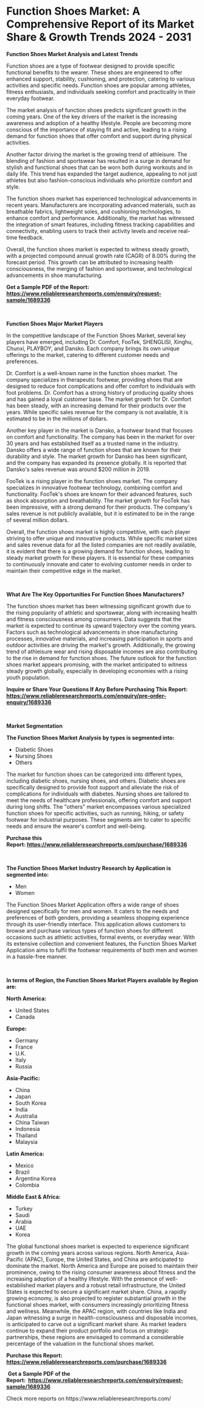<p><h1>Function Shoes Market: A Comprehensive Report of its Market Share & Growth Trends 2024 - 2031</h1></p><p><strong>Function Shoes Market Analysis and Latest Trends</strong></p>
<p><p>Function shoes are a type of footwear designed to provide specific functional benefits to the wearer. These shoes are engineered to offer enhanced support, stability, cushioning, and protection, catering to various activities and specific needs. Function shoes are popular among athletes, fitness enthusiasts, and individuals seeking comfort and practicality in their everyday footwear.</p><p>The market analysis of function shoes predicts significant growth in the coming years. One of the key drivers of the market is the increasing awareness and adoption of a healthy lifestyle. People are becoming more conscious of the importance of staying fit and active, leading to a rising demand for function shoes that offer comfort and support during physical activities.</p><p>Another factor driving the market is the growing trend of athleisure. The blending of fashion and sportswear has resulted in a surge in demand for stylish and functional shoes that can be worn both during workouts and in daily life. This trend has expanded the target audience, appealing to not just athletes but also fashion-conscious individuals who prioritize comfort and style.</p><p>The function shoes market has experienced technological advancements in recent years. Manufacturers are incorporating advanced materials, such as breathable fabrics, lightweight soles, and cushioning technologies, to enhance comfort and performance. Additionally, the market has witnessed the integration of smart features, including fitness tracking capabilities and connectivity, enabling users to track their activity levels and receive real-time feedback.</p><p>Overall, the function shoes market is expected to witness steady growth, with a projected compound annual growth rate (CAGR) of 8.00% during the forecast period. This growth can be attributed to increasing health consciousness, the merging of fashion and sportswear, and technological advancements in shoe manufacturing.</p></p>
<p><strong>Get a Sample PDF of the Report:&nbsp; <a href="https://www.reliableresearchreports.com/enquiry/request-sample/1689336">https://www.reliableresearchreports.com/enquiry/request-sample/1689336</a></strong></p>
<p>&nbsp;</p>
<p><strong>Function Shoes Major Market Players</strong></p>
<p><p>In the competitive landscape of the Function Shoes Market, several key players have emerged, including Dr. Comfort, FooTek, SHENGLISI, Xinghu, Chunxi, PLAYBOY, and Dansko. Each company brings its own unique offerings to the market, catering to different customer needs and preferences.</p><p>Dr. Comfort is a well-known name in the function shoes market. The company specializes in therapeutic footwear, providing shoes that are designed to reduce foot complications and offer comfort to individuals with foot problems. Dr. Comfort has a strong history of producing quality shoes and has gained a loyal customer base. The market growth for Dr. Comfort has been steady, with an increasing demand for their products over the years. While specific sales revenue for the company is not available, it is estimated to be in the millions of dollars.</p><p>Another key player in the market is Dansko, a footwear brand that focuses on comfort and functionality. The company has been in the market for over 30 years and has established itself as a trusted name in the industry. Dansko offers a wide range of function shoes that are known for their durability and style. The market growth for Dansko has been significant, and the company has expanded its presence globally. It is reported that Dansko's sales revenue was around $200 million in 2019.</p><p>FooTek is a rising player in the function shoes market. The company specializes in innovative footwear technology, combining comfort and functionality. FooTek's shoes are known for their advanced features, such as shock absorption and breathability. The market growth for FooTek has been impressive, with a strong demand for their products. The company's sales revenue is not publicly available, but it is estimated to be in the range of several million dollars.</p><p>Overall, the function shoes market is highly competitive, with each player striving to offer unique and innovative products. While specific market sizes and sales revenue data for all the listed companies are not readily available, it is evident that there is a growing demand for function shoes, leading to steady market growth for these players. It is essential for these companies to continuously innovate and cater to evolving customer needs in order to maintain their competitive edge in the market.</p></p>
<p>&nbsp;</p>
<p><strong>What Are The Key Opportunities For Function Shoes Manufacturers?</strong></p>
<p><p>The function shoes market has been witnessing significant growth due to the rising popularity of athletic and sportswear, along with increasing health and fitness consciousness among consumers. Data suggests that the market is expected to continue its upward trajectory over the coming years. Factors such as technological advancements in shoe manufacturing processes, innovative materials, and increasing participation in sports and outdoor activities are driving the market's growth. Additionally, the growing trend of athleisure wear and rising disposable incomes are also contributing to the rise in demand for function shoes. The future outlook for the function shoes market appears promising, with the market anticipated to witness steady growth globally, especially in developing economies with a rising youth population.</p></p>
<p><strong>Inquire or Share Your Questions If Any Before Purchasing This Report: <a href="https://www.reliableresearchreports.com/enquiry/pre-order-enquiry/1689336">https://www.reliableresearchreports.com/enquiry/pre-order-enquiry/1689336</a></strong></p>
<p>&nbsp;</p>
<p><strong>Market Segmentation</strong></p>
<p><strong>The Function Shoes Market Analysis by types is segmented into:</strong></p>
<p><ul><li>Diabetic Shoes</li><li>Nursing Shoes</li><li>Others</li></ul></p>
<p><p>The market for function shoes can be categorized into different types, including diabetic shoes, nursing shoes, and others. Diabetic shoes are specifically designed to provide foot support and alleviate the risk of complications for individuals with diabetes. Nursing shoes are tailored to meet the needs of healthcare professionals, offering comfort and support during long shifts. The "others" market encompasses various specialized function shoes for specific activities, such as running, hiking, or safety footwear for industrial purposes. These segments aim to cater to specific needs and ensure the wearer's comfort and well-being.</p></p>
<p><strong>Purchase this Report:&nbsp;<a href="https://www.reliableresearchreports.com/purchase/1689336">https://www.reliableresearchreports.com/purchase/1689336</a></strong></p>
<p>&nbsp;</p>
<p><strong>The Function Shoes Market Industry Research by Application is segmented into:</strong></p>
<p><ul><li>Men</li><li>Women</li></ul></p>
<p><p>The Function Shoes Market Application offers a wide range of shoes designed specifically for men and women. It caters to the needs and preferences of both genders, providing a seamless shopping experience through its user-friendly interface. This application allows customers to browse and purchase various types of function shoes for different occasions such as athletic activities, formal events, or everyday wear. With its extensive collection and convenient features, the Function Shoes Market Application aims to fulfil the footwear requirements of both men and women in a hassle-free manner.</p></p>
<p>&nbsp;</p>
<p><strong>In terms of Region, the Function Shoes Market Players available by Region are:</strong></p>
<p>
    <p> <strong> North America: </strong>
        <ul>
            <li>United States</li>
            <li>Canada</li>
        </ul>
        </p> 
    <p> <strong> Europe: </strong>
        <ul>
            <li>Germany</li>
            <li>France</li>
            <li>U.K.</li>
            <li>Italy</li>
            <li>Russia</li>
        </ul>
        </p> 
    <p> <strong> Asia-Pacific: </strong>
        <ul>
            <li>China</li>
            <li>Japan</li>
            <li>South Korea</li>
            <li>India</li>
            <li>Australia</li>
            <li>China Taiwan</li>
            <li>Indonesia</li>
            <li>Thailand</li>
            <li>Malaysia</li>
        </ul>
        </p> 
    <p> <strong> Latin America: </strong>
        <ul>
            <li>Mexico</li>
            <li>Brazil</li>
            <li>Argentina Korea</li>
            <li>Colombia</li>
        </ul>
        </p> 
    <p> <strong> Middle East & Africa: </strong>
        <ul>
            <li>Turkey</li>
            <li>Saudi</li>
            <li>Arabia</li>
            <li>UAE</li>
            <li>Korea</li>
        </ul>
    </p>
    </p>
<p><p>The global functional shoes market is expected to experience significant growth in the coming years across various regions. North America, Asia-Pacific (APAC), Europe, the United States, and China are anticipated to dominate the market. North America and Europe are poised to maintain their prominence, owing to the rising consumer awareness about fitness and the increasing adoption of a healthy lifestyle. With the presence of well-established market players and a robust retail infrastructure, the United States is expected to secure a significant market share. China, a rapidly growing economy, is also projected to register substantial growth in the functional shoes market, with consumers increasingly prioritizing fitness and wellness. Meanwhile, the APAC region, with countries like India and Japan witnessing a surge in health-consciousness and disposable incomes, is anticipated to carve out a significant market share. As market leaders continue to expand their product portfolio and focus on strategic partnerships, these regions are envisaged to command a considerable percentage of the valuation in the functional shoes market.</p></p>
<p><strong>Purchase this Report: <a href="https://www.reliableresearchreports.com/purchase/1689336">https://www.reliableresearchreports.com/purchase/1689336</a></strong></p>
<p>&nbsp;<strong>Get a Sample PDF of the Report:&nbsp;&nbsp;<a href="https://www.reliableresearchreports.com/enquiry/request-sample/1689336">https://www.reliableresearchreports.com/enquiry/request-sample/1689336</a></strong></p>
<p><strong></strong></p>
<p>Check more reports on https://www.reliableresearchreports.com/</p>